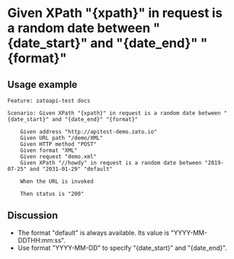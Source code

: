 
Given XPath "{xpath}" in request is a random date between "{date_start}" and "{date_end}" "{format}"
=============================================================================================================

Usage example
-------------

```
Feature: zatoapi-test docs

Scenario: Given XPath "{xpath}" in request is a random date between "{date_start}" and "{date_end}" "{format}"

    Given address "http://apitest-demo.zato.io"
    Given URL path "/demo/XML"
    Given HTTP method "POST"
    Given format "XML"
    Given request "demo.xml"
    Given XPath "//howdy" in request is a random date between "2019-07-25" and "2031-01-29" "default"

    When the URL is invoked

    Then status is "200"
```

Discussion
----------

* The format "default" is always available. Its value is "YYYY-MM-DDTHH:mm:ss".
* Use format "YYYY-MM-DD" to specify "{date_start}" and "{date_end}".